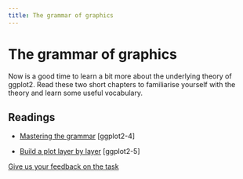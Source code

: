 ```yaml
---
title: The grammar of graphics
---
```


<!-- Generated automatically from vis-theory.yml. Do not edit by hand -->

# The grammar of graphics

Now is a good time to learn a bit more about the underlying theory of ggplot2. Read these two short chapters to familiarise yourself with the theory and learn some useful vocabulary.

## Readings

  * [Mastering the grammar](http://link.springer.com.ezproxy.stanford.edu/chapter/10.1007/978-3-319-24277-4_4) [ggplot2-4]

  * [Build a plot layer by layer](http://link.springer.com.ezproxy.stanford.edu/chapter/10.1007/978-3-319-24277-4_5) [ggplot2-5]



[Give us your feedback on the task](https://goo.gl/forms/Lpq7Cj9dAUIgchJI2)
